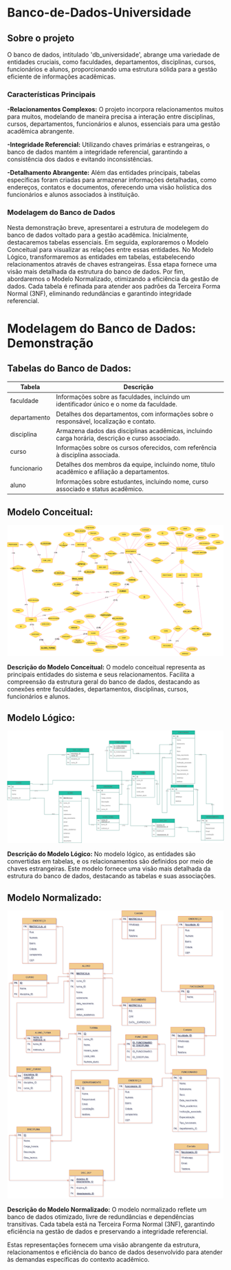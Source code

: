 # Banco-de-Dados-Universidade


## Sobre o projeto

O banco de dados, intitulado 'db_universidade', abrange uma variedade de entidades cruciais, como faculdades, departamentos, disciplinas, cursos, funcionários e alunos, proporcionando uma estrutura sólida para a gestão eficiente de informações acadêmicas.

### Características Principais

**-Relacionamentos Complexos:**
O projeto incorpora relacionamentos muitos para muitos, modelando de maneira precisa a interação entre disciplinas, cursos, departamentos, funcionários e alunos, essenciais para uma gestão acadêmica abrangente.

**-Integridade Referencial:**
Utilizando chaves primárias e estrangeiras, o banco de dados mantém a integridade referencial, garantindo a consistência dos dados e evitando inconsistências.

**-Detalhamento Abrangente:**
Além das entidades principais, tabelas específicas foram criadas para armazenar informações detalhadas, como endereços, contatos e documentos, oferecendo uma visão holística dos funcionários e alunos associados à instituição.

### Modelagem do Banco de Dados

Nesta demonstração breve, apresentarei a estrutura de modelegem do banco de dados voltado para a gestão acadêmica. Inicialmente, destacaremos tabelas essenciais. Em seguida, exploraremos o Modelo Conceitual para visualizar as relações entre essas entidades.
No Modelo Lógico, transformaremos as entidades em tabelas, estabelecendo relacionamentos através de chaves estrangeiras. Essa etapa fornece uma visão mais detalhada da estrutura do banco de dados.
Por fim, abordaremos o Modelo Normalizado, otimizando a eficiência da gestão de dados. Cada tabela é refinada para atender aos padrões da Terceira Forma Normal (3NF), eliminando redundâncias e garantindo integridade referencial.

# Modelagem do Banco de Dados: Demonstração

## Tabelas do Banco de Dados:

| Tabela       | Descrição                                                                                      |
|--------------|-----------------------------------------------------------------------------------------------|
| faculdade    | Informações sobre as faculdades, incluindo um identificador único e o nome da faculdade.       |
| departamento | Detalhes dos departamentos, com informações sobre o responsável, localização e contato.         |
| disciplina   | Armazena dados das disciplinas acadêmicas, incluindo carga horária, descrição e curso associado.|
| curso        | Informações sobre os cursos oferecidos, com referência à disciplina associada.                  |
| funcionario  | Detalhes dos membros da equipe, incluindo nome, título acadêmico e afiliação a departamentos.  |
| aluno        | Informações sobre estudantes, incluindo nome, curso associado e status acadêmico.               |

## Modelo Conceitual:

![Modelo Conceitual](https://github.com/1GM1910/Banco-de-Dados-Universidade/blob/main/diagramas/MODELO_CONCEITUAL.drawio.png?raw=true)

**Descrição do Modelo Conceitual:**
O modelo conceitual representa as principais entidades do sistema e seus relacionamentos. Facilita a compreensão da estrutura geral do banco de dados, destacando as conexões entre faculdades, departamentos, disciplinas, cursos, funcionários e alunos.

## Modelo Lógico:

![Modelo Lógico](https://github.com/1GM1910/Banco-de-Dados-Universidade/blob/main/diagramas/MODELO_LOGICO.drawio.png?raw=true)

**Descrição do Modelo Lógico:**
No modelo lógico, as entidades são convertidas em tabelas, e os relacionamentos são definidos por meio de chaves estrangeiras. Este modelo fornece uma visão mais detalhada da estrutura do banco de dados, destacando as tabelas e suas associações.

## Modelo Normalizado:

![Modelo Normalizado](https://github.com/1GM1910/Banco-de-Dados-Universidade/blob/main/diagramas/MODELO_NORMALIZADO.drawio.png?raw=true)

**Descrição do Modelo Normalizado:**
O modelo normalizado reflete um banco de dados otimizado, livre de redundâncias e dependências transitivas. Cada tabela está na Terceira Forma Normal (3NF), garantindo eficiência na gestão de dados e preservando a integridade referencial.

Estas representações fornecem uma visão abrangente da estrutura, relacionamentos e eficiência do banco de dados desenvolvido para atender às demandas específicas do contexto acadêmico.

